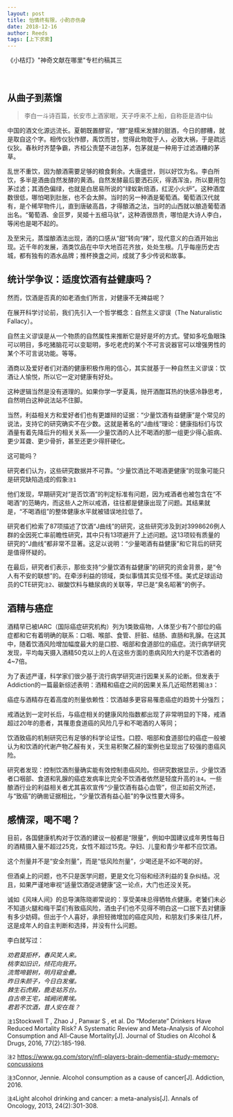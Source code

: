 ```yaml
---
layout: post
title: 怡情终有限，小酌亦伤身
date: 2018-12-16
author: Reeds
tags: [上下求索]
---
```


 《小桔灯》"神奇文献在哪里"专栏约稿其三

<!--- more ---><br>

## 从曲子到蒸馏

> 李白一斗诗百篇，长安市上酒家眠，天子呼来不上船，自称臣是酒中仙

中国的酒文化源远流长。夏朝既置醪官，“醪”是糯米发酵的甜酒，今日的醪糟，就是取自这个字。相传仪狄作醪，禹饮而甘，觉得此物耽于人，必致大祸，于是疏远仪狄。春秋时齐楚争霸，齐桓公责楚不进包茅，包茅就是一种用于过滤酒糟的茅草。

乱世不重饮，因为酿酒需要足够的粮食剩余。大唐盛世，则以好饮为名。李白所饮，多半是酒曲自然发酵的黄酒。自然发酵最后要洒石灰，得酒浑浊，所以要用包茅过滤；其酒色偏绿，也就是白居易所说的“绿蚁新焙酒，红泥小火炉”。这种酒度数很低，哪怕喝到肚胀，也不会太醉。当时的另一种酒是葡萄酒。葡萄酒汉代就有，是个稀罕物件儿，直到唐破高昌，才得酿酒之法，当时的山西就以酿造葡萄酒出名。“葡萄酒、金叵罗，吴姬十五细马驮”，这种酒很昂贵，哪怕是大诗人李白，等闲也是喝不起的。

及至宋元，蒸馏酿酒法出现，酒的口感从“甜”转向“辣”，现代意义的白酒开始出现。近千年的发展，酒类饮品在中华大地百花齐放，处处生根。几乎每座历史古城，都有独有的酒水品牌；推杯换盏之间，成就了多少传说和故事。

## 统计学争议：适度饮酒有益健康吗？

然而，饮酒是否真的如老酒虫们所言，对健康不无裨益呢？

在展开科学讨论前，我们先引入一个哲学概念：自然主义谬误（The Naturalistic Fallacy）。

自然主义谬误是从一个物质的自然属性来推断它是好是坏的方式。譬如多吃鱼眼珠可以明目，多吃猪脑花可以变聪明，多吃老虎的某个不可言说器官可以增强男性的某个不可言说功能。等等。

酒商以及爱好者们对酒的健康积极作用的信心，其实就基于一种自然主义谬误：饮酒让人愉悦，所以它一定对健康有好处。

这种逻辑当然是没有道理的。如果你学一学夏禹，抛开酒酣耳热的快感冷静思考，自然明白这种说法站不住脚。

当然，利益相关方和爱好者们也有更雄辩的证据：“少量饮酒有益健康”是个常见的说法，支持它的研究确实不在少数。这就是著名的“J曲线”理论：健康指标们与饮酒量有着先降后升的相关关系——少量饮酒的人比不喝酒的那一组更少得心脏病、更少耳聋、更少骨折，甚至还更少得肝硬化。

这可能吗？

研究者们认为，这些研究数据并不可靠。“少量饮酒比不喝酒更健康”的现象可能只是研究缺陷造成的假象`注1`

他们发现，早期研究对“是否饮酒”的判定标准有问题，因为戒酒者也被包含在“不喝酒”的范畴内，而这些人之所以戒酒，往往都是健康出现了问题。其结果就是，“不喝酒组”的整体健康水平就被错误地拉低了。

研究者们检索了87项描述了饮酒“J曲线”的研究，这些研究涉及到对3998626例人群的全因死亡率前瞻性研究，其中只有13项避开了上述问题。这13项较有质量的研究的“J曲线”都非常不显著。这足以说明：“少量喝酒有益健康”和它背后的研究是值得怀疑的。

在最后，研究者们表示，那些支持“少量饮酒有益健康”的研究的资金背景，是“令人有不安的联想”的。在牵涉利益的领域，类似事情其实见怪不怪。美式足球运动员的CTE研究`注2`、碳酸饮料与糖尿病的关联等，早已是“臭名昭著”的例子。

## 酒精与癌症

酒精早已被IARC（国际癌症研究机构）列为1类致癌物，人体至少有7个部位的癌症都和它有着明确的联系：口咽、喉部、食管、肝脏、结肠、直肠和乳腺。在这其中，随着饮酒风险增加幅度最大的是口腔、咽部和食道部位的癌症。流行病学研究发现，平均每天摄入酒精50克以上的人在这些方面的患病风险大约是不饮酒者的4~7倍。

为了表述严谨，科学家们很少基于流行病学研究进行因果关系的论断。但发表于Addiction的一篇最新综述表明：酒精和癌症之间的因果关系几近昭然若揭`注3`：

癌症与酒精存在着高度的剂量依赖性：饮酒越多更容易罹患癌症的趋势十分强烈；

戒酒达到一定时长后，与癌症相关的健康风险指数都出现了非常明显的下降，戒酒超过20年的患者，其罹患食道癌的风险几乎和不喝酒的人等同；

饮酒致癌的机制研究已有足够的科学论证性。口腔、咽部和食道部位的癌症一般被认为和饮酒的代谢产物乙醛有关，天生易积聚乙醛的案例也呈现出了较强的患癌风险。

研究者发现：控制饮酒剂量确实能有效控制患癌风险。但研究数据显示，少量饮酒者口咽部、食道和乳腺的癌症发病率比完全不饮酒者依然是轻度升高的`注4`。一些酿酒行业的利益相关者尤其喜欢宣传“少量饮酒有益心血管”，但正如前文所述，与“致癌”的确凿证据相比，“少量饮酒有益心脏”的争议性要大得多。

## 感情深，喝不喝？

目前，各国健康机构对于饮酒的建议一般都是“限量”，例如中国建议成年男性每日的酒精摄入量不超过25克，女性不超过15克。孕妇、儿童和青少年都不应饮酒。

这个剂量并不是“安全剂量”，而是“低风险剂量”，少喝还是不如不喝的好。

但酒桌上的问题，也不只是医学问题，更是文化习俗和经济利益的复杂纠结。况且，如果严谨地审视“适量饮酒促进健康”这一论点，大门也还没关死。

诚如《风味人间》的总导演陈晓卿常说的：享受美味总得牺牲点健康。老饕们未必不知道火腿和梅干菜们有致癌风险，酒虫子们也不见得不明白这一口抿下去对健康有多少妨碍。但出于个人喜好，承担轻微增加的癌症风险，和朋友们多来往几杯，这是成年人的自主判断和选择，并没有什么问题。

李白就写过：

*劝君莫拒杯，春风笑人来。*<br>
*桃李如旧识，倾花向我开。*<br>
*流莺啼碧树，明月窥金罍。*<br>
*昨日朱颜子，今日白发催。*<br>
*棘生石虎殿，鹿走姑苏台。*<br>
*自古帝王宅，城阙闭黄埃。*<br>
*君若不饮酒，昔人安在哉？*

`注1`Stockwell T , Zhao J , Panwar S , et al. Do “Moderate” Drinkers Have Reduced Mortality Risk? A Systematic Review and Meta-Analysis of Alcohol Consumption and All-Cause Mortality[J]. Journal of Studies on Alcohol & Drugs, 2016, 77(2):185-198.

`注2` https://www.gq.com/story/nfl-players-brain-dementia-study-memory-concussions

`注3`Connor, Jennie. Alcohol consumption as a cause of cancer[J]. Addiction, 2016.

`注4`Light alcohol drinking and cancer: a meta-analysis[J]. Annals of Oncology, 2013, 24(2):301-308.